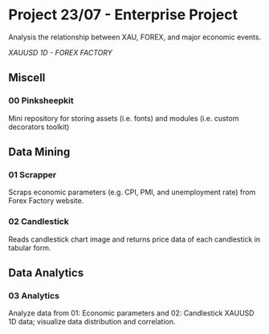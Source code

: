 # **Project 23/07 - Enterprise Project**
Analysis the relationship between XAU, FOREX, and major economic events.

*XAUUSD 1D - FOREX FACTORY*

## **Miscell**
### **00 Pinksheepkit**
Mini repository for storing assets (i.e. fonts) and modules (i.e. custom decorators toolkit)

## **Data Mining**

### **01 Scrapper**
Scraps economic parameters (e.g. CPI, PMI, and unemployment rate) from Forex Factory website.

### **02 Candlestick**
Reads candlestick chart image and returns price data of each candlestick in tabular form.

## Data Analytics

### **03 Analytics**
Analyze data from 01: Economic parameters and 02: Candlestick XAUUSD 1D data; visualize data distribution and correlation.